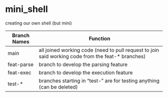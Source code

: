 # mini_shell
creating our own shell (but mini)

| Branch Names | Function |
| -------- | -------- |
| main     | all joined working code (need to pull request to join said working code from the feat-* branches)|
| feat-parse     | branch to develop the parsing feature    |
| feat-exec     | branch to develop the execution feature    |
| test-*     | branches starting in “test-” are for testing anything (can be deleted)    |